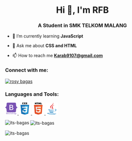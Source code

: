 <h1 align="center">Hi 👋, I'm RFB</h1>
<h3 align="center">A Student in SMK TELKOM MALANG</h3>

- 🌱 I’m currently learning **JavaScript**

- 💬 Ask me about **CSS and HTML**

- 📫 How to reach me **Karab9107@gmail.com**

<h3 align="left">Connect with me:</h3>
<p align="left">
<a href="https://instagram.com/rosy bagas" target="blank"><img align="center" src="https://raw.githubusercontent.com/rahuldkjain/github-profile-readme-generator/master/src/images/icons/Social/instagram.svg" alt="rosy bagas" height="30" width="40" /></a>
</p>

<h3 align="left">Languages and Tools:</h3>
<p align="left"> <a href="https://getbootstrap.com" target="_blank" rel="noreferrer"> <img src="https://raw.githubusercontent.com/devicons/devicon/master/icons/bootstrap/bootstrap-plain-wordmark.svg" alt="bootstrap" width="40" height="40"/> </a> <a href="https://www.w3schools.com/css/" target="_blank" rel="noreferrer"> <img src="https://raw.githubusercontent.com/devicons/devicon/master/icons/css3/css3-original-wordmark.svg" alt="css3" width="40" height="40"/> </a> <a href="https://www.w3.org/html/" target="_blank" rel="noreferrer"> <img src="https://raw.githubusercontent.com/devicons/devicon/master/icons/html5/html5-original-wordmark.svg" alt="html5" width="40" height="40"/> </a> <a href="https://www.java.com" target="_blank" rel="noreferrer"> <img src="https://raw.githubusercontent.com/devicons/devicon/master/icons/java/java-original.svg" alt="java" width="40" height="40"/> </a> </p>

<p><img align="left" src="https://github-readme-stats.vercel.app/api/top-langs?username=its-bagas&show_icons=true&locale=en&layout=compact" alt="its-bagas" /></p>

<p>&nbsp;<img align="center" src="https://github-readme-stats.vercel.app/api?username=its-bagas&show_icons=true&locale=en" alt="its-bagas" /></p>

<p><img align="center" src="https://github-readme-streak-stats.herokuapp.com/?user=its-bagas&" alt="its-bagas" /></p>

<!---
its-Bagas/its-Bagas is a ✨ special ✨ repository because its `README.md` (this file) appears on your GitHub profile.
You can click the Preview link to take a look at your changes.
--->
